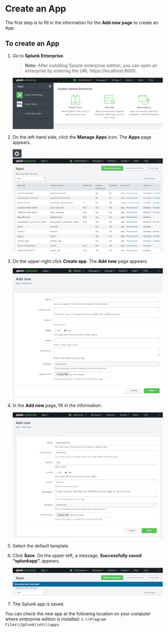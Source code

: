 [title]: # (Create an App)
[tags]: # (introduction)
[priority]: # (106)
# Create an App

The first step is to fill in the information for the __Add new page__ to create an App.

## To create an App

1. Go to __Splunk Enterprise__.

   >**Note:** After installing Splunk enterprise edition, you can open an enterprise by entering the URL https://localhost:8000.

   ![Splunk Enterprise](images/b0c24167d471b227c6f89b7259593c93.png)

1. On the left-hand side, click the __Manage Apps__ icon. The __Apps__ page appears.

   ![Apps](images/beca3952f17c9ff7cea9ea7a6a909039.png)
   ![Apps](images/4dc3bddc5eeab90b5178621e55b1151f.png)

1. On the upper-right click __Create app__. The __Add new__ page appears.

   ![Add new](images/3daf9429670734bb79f1354e5493ece6.png)
1. In the __Add new__ page, fill in the information:

   ![Add new](images/57aab9c576e379667718b6ba3ea32dab.png)
1. Select the default template.

1. Click __Save__. On the upper-left, a message, __Successfully saved
    “splunkapp”.__ appears.

   ![Save](images/23e5fd9323e60330cf49a38140d1a6bf.png)

1. The Splunk app is saved.

You can check the new app at the following location on your computer where
enterprise edition is installed: `C:\\Program Files\\Splunk\\etc\\apps`.
